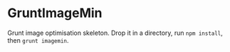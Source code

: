 # GruntImageMin

Grunt image optimisation skeleton. Drop it in a directory, run `npm install`, then `grunt imagemin`.
